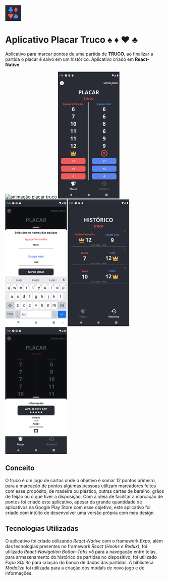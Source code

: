 <img src="/assets/icon-placar-truco.png" alt="placar-truco-icon" width="50" />

# Aplicativo Placar Truco :spades: :diamonds: :hearts: :clubs:
Aplicativo para marcar pontos de uma partida de **TRUCO**, ao finalizar a partida o placar é salvo em um histórico. Aplicativo criado em **React-Native**.

<img src="/images/gif1.gif" alt="animação placar truco" style="height:400px;"/> <img src="/images/1.png" alt="imagem-placar-truco-1" style="height:400px;"/> <img src="/images/2.png" alt="imagem-placar-truco-2" style="height:400px;"/> <img src="/images/3.png" alt="imagem-placar-truco-3" style="height:400px;"/> <img src="/images/4.png" alt="imagem-placar-truco-4" style="height:400px;"/>

## Conceito
O truco é um jogo de cartas onde o objetivo é somar 12 pontos primeiro, para a marcação de pontos algumas pessoas utilizam marcadores feitos com esse propósito, de madeira ou plástico, outras cartas de baralho, grãos de feijão ou o que tiver a disposição. Com a ideia de facilitar a marcação de pontos foi criado este aplicativo, apesar da grande quantidade de aplicativos na Google Play Store com esse objetivo, este aplicativo foi criado com intúito de desenvolver uma versão própria com meu design.

## Tecnologias Utilizadas
O aplicativo foi criado utilizando *React-Native* com o framework *Expo*, além das tecnologias presentes no framework *React (Hooks e Redux)*, foi utilizado *React-Navigation Botton-Tabs v5* para a navegação entre telas, para armazenamento do histórico de partidas no dispositivo, foi utilizado *Expo SQLite* para criação do banco de dados das partidas. A biblioteca *Modalize* foi utilizada para a criação dos modals de novo jogo e de informações.


